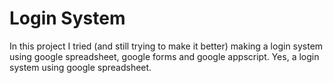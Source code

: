 # Login System
In this project I tried (and still trying to make it better) making a login system using google spreadsheet, google forms and google appscript.
Yes, a login system using google spreadsheet.
